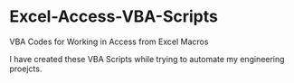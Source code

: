 # Excel-Access-VBA-Scripts
VBA Codes for Working in Access from Excel Macros

I have created these VBA Scripts while trying to automate my engineering proejcts.
